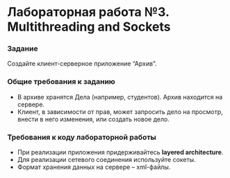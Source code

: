 # Лабораторная работа №3. Multithreading and Sockets

### Задание
Cоздайте клиент-серверное приложение “Архив”.

### Общие требования к заданию
- В архиве хранятся Дела (например, студентов). Архив находится на сервере.
- Клиент, в зависимости от прав, может запросить дело на просмотр, внести
  в него изменения, или создать новое дело.

### Требования к коду лабораторной работы
- При реализации приложения придерживайтесь **layered architecture**.
- Для реализации сетевого соединения используйте сокеты.
- Формат хранения данных на сервере – xml-файлы.